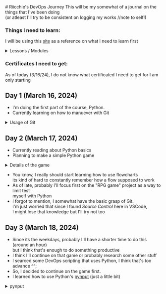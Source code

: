 <div>
# Riicchie's DevOps Journey
This will be my somewhat of a journal on the things that I've been doing </br>
(or atleast I'll try to be consistent on logging my works //note to self!)

### **Things I need to learn:** </br>
I will be using this [site](https://roadmap.sh/devops) as a reference on what I need to learn first

<details>
<summary> Lessons / Modules </summary>

  - [ ] **Learn a Programming Language**
    - [ ] Python
      - [x] Learn the Basics
      - [ ] Datastructes and Algorithms
      - [ ] Advance Topics
    - [ ] Go
</details>

### **Certificates I need to get:** </br>
As of today (3/16/24), I do not know what certificated I need to get for I am only starting

</div>

<div>

## Day 1 (March 16, 2024)
  - I'm doing the first part of the course, Python.
  - Currently learning on how to manuever with Git
  <details>
  <summary> Usage of Git </summary>
    
  ## Setting up
  ```
  git config --global user.name "[name]" 
  git config --global user.email "[email]"
  git clone [url]
  ```
  ## Staging
  ```
  git status
  git commit -m "[message]"
  ```
  ## Branching
  ```
  git branch
  git branch [branch-name]
  git checkout [branch-name]
  git merge [branch-name]
  ```
  ## Inspect
  ```
  git log
  ```
  ## Updating
  ```
  git remote add [nickname] [url]
  git merge [nickname]/[branch-name]
  git push [nickname] [branch-name]
  git pull
  ```
  </details>

## Day 2 (March 17, 2024)
  - Currently reading about Python basics
  - Planning to make a simple Python game
  <details>
  <summary>Details of the game</summary>

  ```
  # Create a RPG-like game, where there's a boss and the player needs to defeat it
  # Player can choose what class they want
  # It will have a fixed set of skills
  # Player can know how many hp the boss still has
  # It will be a turn-based type of game
  ```
  </details>

  - You know, I really should start learning how to use flowcharts </br>
  its kind of hard to constantly remember how a flow supposed to work
  - As of late, probably I'll focus first on the "RPG game" project as a way to limit test </br>
  myself with Python
  - I forgot to mention, I somewhat have the basic grasp of Git. </br>
  I'm just worried that since I found *Source Control* here in VSCode, </br>
  I might lose that knowledge but I'll try not too 

## Day 3 (March 18, 2024)
  - Since its the weekdays, probably I'll have a shorter time to do this (around an hour) </br>
  but I think that's enough to do something productive
  - I think I'll continue on that game or probably research some other stuff
  - I searced some DevOps scripting that uses Python, I think that's too advance ^^;
  - So, I decided to continue on the game first. 
  - I learned how to use Python's [pynput](https://pythonhosted.org/pynput/keyboard.html#) (just a little bit) 
  <details>
  <summary>pynput</summary>

  ```
  from pynput.keyboard import Key, Listener

  class KeyListener():
      def onKeyPressListener(self, key, target_key):
          if key == target_key:
              print("Enter has been pressed")
              return False
      
      def start_listener(self, target_key):
          with Listener(on_release=lambda key: self.onKeyPressListener(key, target_key)) as listener:
              listener.join()

  if __name__ == "__main__":
      kl = KeyListener()
      target_key = Key.enter

      kl.start_listener(target_key)
  ```
  </details>

  </div>
    
